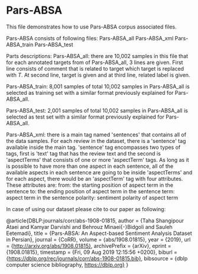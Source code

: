 # Pars-ABSA
This file demonstrates how to use Pars-ABSA corpus associated files.

Pars-ABSA consists of following files:
	Pars-ABSA_all
	Pars-ABSA_xml
	Pars-ABSA_train
	Pars-ABSA_test

Parts descriptions:
Pars-ABSA_all: there are 10,002 samples in this file that for each annotated targets from of 
Pars-ABSA_all, 3 lines are given. First line consists of comment that is related to target which 
target is replaced with $T$. At second line, target is given and at third line, related label is 
given.

Pars-ABSA_train: 8,001 samples of total 10,002 samples in Pars-ABSA_all is selected as training set 
with a similar format previously explained for Pars-ABSA_all.

Pars-ABSA_test: 2,001 samples of total 10,002 samples in Pars-ABSA_all is selected as test set with 
a similar format previously explained for Pars-ABSA_all.

Pars-ABSA_xml: there is a main tag named 'sentences' that contains all of the data samples. For 
each review in the dataset, there is a 'sentence' tag available inside the main tag. 'sentence' tag 
encompasses two types of tags, first is 'text' tag that has the review text and the second is 
'aspectTerms' that consists of one or more 'aspectTerm' tags. As long as it is possible to have 
more than one aspect in each sentence, all of the available aspects in each sentence are going to 
be inside 'aspectTerms' and for each aspect, there would be an 'aspectTerm' tag with four attributes. 
These attributes are:
	from: the starting position of aspect term in the sentence
	to: the ending position of aspect term in the sentence
	term: aspect term in the sentence
	polarity: sentiment polarity of aspect term


In case of using our dataset please cite to our paper as following:


@article{DBLP:journals/corr/abs-1908-01815,
  author    = {Taha Shangipour Ataei and
               Kamyar Darvishi and
               Behrouz Minaei{-}Bidgoli and
               Sauleh Eetemadi},
  title     = {Pars-ABSA: An Aspect-based Sentiment Analysis Dataset in Persian},
  journal   = {CoRR},
  volume    = {abs/1908.01815},
  year      = {2019},
  url       = {http://arxiv.org/abs/1908.01815},
  archivePrefix = {arXiv},
  eprint    = {1908.01815},
  timestamp = {Fri, 09 Aug 2019 12:15:56 +0200},
  biburl    = {https://dblp.org/rec/journals/corr/abs-1908-01815.bib},
  bibsource = {dblp computer science bibliography, https://dblp.org}
}


